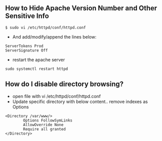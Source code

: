 ## How to Hide Apache Version Number and Other Sensitive Info

```
$ sudo vi /etc/httpd/conf/httpd.conf 
```

* And add/modify/append the lines below:
```
ServerTokens Prod
ServerSignature Off 
```

* restart the apache server
```
sudo systemctl restart httpd
```
## How do I disable directory browsing?
* open file with vi /etc/httpd/conf/httpd.conf 
* Update specific directory with below content.. remove indexes as Options
```
<Directory /var/www/>
        Options FollowSymLinks
        AllowOverride None
        Require all granted
</Directory>
```
